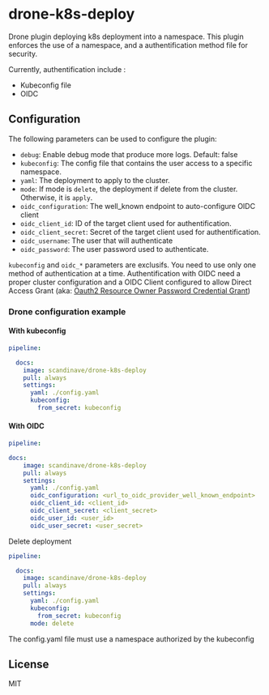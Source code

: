 # drone-k8s-deploy
Drone plugin deploying k8s deployment into a namespace.
This plugin enforces the use of a namespace, and a authentification method file for security.

Currently, authentification include :

* Kubeconfig file
* OIDC

## Configuration

The following parameters can be used to configure the plugin:

- `debug`: Enable debug mode that produce more logs. Default: false
- `kubeconfig`: The config file that contains the user access to a specific namespace.
- `yaml`: The deployment to apply to the cluster.
- `mode`: If mode is `delete`, the deployment if delete from the cluster. Otherwise, it is `apply`.
- `oidc_configuration`: The well_known endpoint to auto-configure OIDC client 
- `oidc_client_id`: ID of the target client used for authentification.
- `oidc_client_secret`: Secret of the target client used for authentification.
- `oidc_username`: The user that will authenticate
- `oidc_password`: The user password used to authenticate.

`kubeconfig` and `oidc_*` parameters are exclusifs. You need to use only one method of authentication at a time. 
Authentification with OIDC need a proper cluster configuration and a OIDC Client configured to allow Direct Access Grant
(aka: [Oauth2 Resource Owner Password Credential Grant](https://datatracker.ietf.org/doc/html/rfc6749#page-9))

### Drone configuration example

#### With kubeconfig
```yaml
pipeline:

  docs: 
    image: scandinave/drone-k8s-deploy
    pull: always
    settings:
      yaml: ./config.yaml
      kubeconfig:
        from_secret: kubeconfig
```

#### With OIDC
```yaml
pipeline:

docs:
    image: scandinave/drone-k8s-deploy
    pull: always
    settings:
      yaml: ./config.yaml
      oidc_configuration: <url_to_oidc_provider_well_known_endpoint>
      oidc_client_id: <client_id>
      oidc_client_secret: <client_secret>
      oidc_user_id: <user_id>
      oidc_user_secret: <user_secret>
```


Delete deployment
```yaml
pipeline:

  docs: 
    image: scandinave/drone-k8s-deploy
    pull: always
    settings:
      yaml: ./config.yaml
      kubeconfig:
        from_secret: kubeconfig
      mode: delete
```

The config.yaml file must use a namespace authorized by the kubeconfig

## License

MIT
